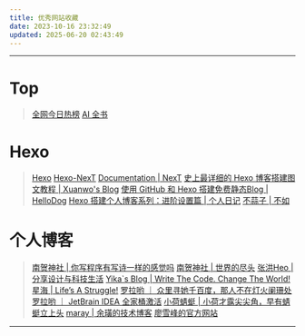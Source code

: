 ```yaml
---
title: 优秀网站收藏
date: 2023-10-16 23:32:49
updated: 2025-06-20 02:43:49
---
```

---

# Top
> [全网今日热榜](https://tophub.today/)
> [AI 全书](https://aibook.ren/)

# Hexo
> [Hexo](https://hexo.io/zh-cn/)
> [Hexo-NexT](https://hexo-next.readthedocs.io/zh_CN/)
> [Documentation | NexT](https://theme-next.js.org/)
> [史上最详细的 Hexo 博客搭建图文教程 | Xuanwo\'s Blog](https://xuanwo.io/2015/03/26/hexo-intor/)
> [使用 GitHub 和 Hexo 搭建免费静态Blog | HelloDog](https://wsgzao.github.io/post/hexo/)
> [Hexo 搭建个人博客系列：进阶设置篇 | 个人日记](https://yearito.cn/posts/hexo-advanced-settings.html)
> [不蒜子 | 不如](https://ibruce.info/2015/04/04/busuanzi/)

# 个人博客
> [南贺神社 | 你写程序有写诗一样的感觉吗](https://ceaser.wang/)
> [南贺神社 | 世界的尽头](https://ceaser.wang/2024/04/20/life/theEndOfTheWorld/)
> [张洪Heo | 分享设计与科技生活](https://blog.zhheo.com/)
> [Yika\`s Blog | Write The Code. Change The World!](https://www.yikakia.com/)
> [星海 | Life’s A Struggle!](https://incoder.org/)
> [罗拉哟 ｜ 众里寻她千百度，那人不在灯火阑珊处](https://www.luola.me/)
> [罗拉哟 ｜ JetBrain IDEA 全家桶激活](https://www.luola.me/130.html)
> [小荷蜻蜓 | 小荷才露尖尖角，早有蜻蜓立上头](http://blog.reactshare.cn/)
> [maray | 余璜的技术博客](https://blog.csdn.net/maray)
> [廖雪峰的官方网站](https://liaoxuefeng.com/)

---
